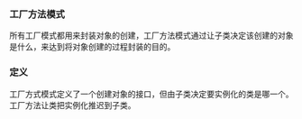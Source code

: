 ### 工厂方法模式
所有工厂模式都用来封装对象的创建，工厂方法模式通过让子类决定该创建的对象是什么，来达到将对象创建的过程封装的目的。

### 定义
工厂方式模式定义了一个创建对象的接口，但由子类决定要实例化的类是哪一个。工厂方法让类把实例化推迟到子类。
